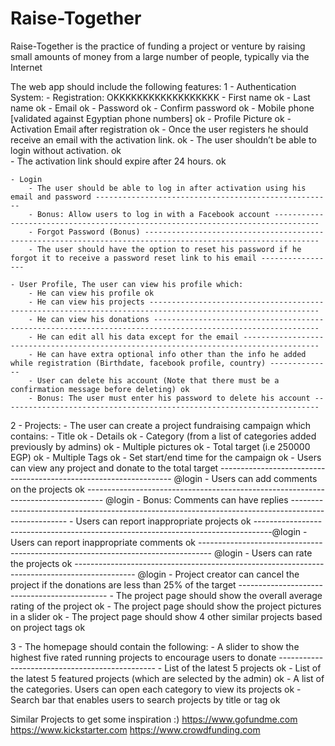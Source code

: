 # Raise-Together
Raise-Together is the practice of funding a project or venture by raising small amounts of money from a large number of people, typically via the Internet

The web app should include the following features: 
1 - Authentication System: 
	- Registration: OKKKKKKKKKKKKKKKKKK
		- First name ok
		- Last name ok
		- Email ok
		- Password ok
		- Confirm password ok
		- Mobile phone [validated against Egyptian phone numbers] ok
		- Profile Picture ok
		- Activation Email after registration ok
		- Once the user registers he should receive an email with the activation link. ok
		- The user shouldn’t be able to login without activation. ok			
		- The activation link should expire after 24 hours. ok

	- Login 
		- The user should be able to log in after activation using his email and password -----------------------------------------------------
		- Bonus: Allow users to log in with a Facebook account --------------------------------------------------------------------------------
		- Forgot Password (Bonus) -------------------------------------------------------------------------------------------------------------
		- The user should have the option to reset his password if he forgot it to receive a password reset link to his email -----------------

	- User Profile, The user can view his profile which: 
		- He can view his profile ok
		- He can view his projects ------------------------------------------------------------------------------------------------------------
		- He can view his donations -----------------------------------------------------------------------------------------------------------
		- He can edit all his data except for the email ---------------------------------------------------------------------------------------
		- He can have extra optional info other than the info he added while registration (Birthdate, facebook profile, country) --------------
		- User can delete his account (Note that there must be a confirmation message before deleting) ok
		- Bonus: The user must enter his password to delete his account -----------------------------------------------------------------------


2 - Projects: 
	- The user can create a project fundraising campaign which contains: 
		- Title ok
		- Details ok
		- Category (from a list of categories added previously by admins) ok
		- Multiple pictures ok
		- Total target (i.e 250000 EGP) ok
		- Multiple Tags ok
		- Set start/end time for the campaign ok
		- Users can view any project and donate to the total target ------------------------------------------------------------------ @login
		- Users can add comments on the projects ok ---------------------------------------------------------------------------------- @login
		- Bonus: Comments can have replies ----------------------------------------------------------------------------------------------------
		- Users can report inappropriate projects ok ----------------------------------------------------------------------------------@login
		- Users can report inappropriate comments ok --------------------------------------------------------------------------------- @login
		- Users can rate the projects ok --------------------------------------------------------------------------------------------- @login
		- Project creator can cancel the project if the donations are less than 25% of the target ---------------------------------------------
		- The project page should show the overall average rating of the project ok
		- The project page should show the project pictures in a slider ok
		- The project page should show 4 other similar projects based on project tags ok


3 - The homepage should contain the following: 
		- A slider to show the highest five rated running projects to encourage users to donate -----------------------------------------------
		- List of the latest 5 projects ok
		- List of the latest 5 featured projects (which are selected by the admin) ok
		- A list of the categories. Users can open each category to view its projects ok
		- Search bar that enables users to search projects by title or tag ok


Similar Projects to get some inspiration :) 
https://www.gofundme.com
https://www.kickstarter.com
https://www.crowdfunding.com 

